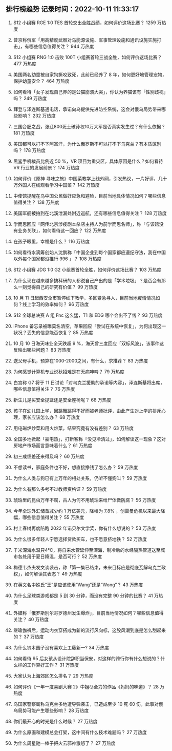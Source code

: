 
## 排行榜趋势 记录时间：2022-10-11 11:33:17
  
  1. S12 小组赛 RGE 1:0 TES 首轮交出全胜战绩，如何评价这场比赛？ 1259 万热度
    
  2. 普京称俄军「用高精度武器对乌能源设施、军事管理设施和通讯设施实施打击」，有哪些信息值得关注？ 944 万热度
    
  3. S12 小组赛 RNG 1:0 击败 100T 小组赛首轮三战全胜，如何评价这场比赛？ 477 万热度
    
  4. 美国两名幼童被自家狗撕咬致死，此前已经养了 8 年，如何更好地管理宠物，保护幼童安全？ 464 万热度
    
  5. 如何看待「女子发现自己养的是公猫崩溃大哭」，你认为养猫该有「性别歧视」吗？ 249 万热度
    
  6. 拜登与泽连斯基通电话，承诺向乌提供先进防空系统，这会对俄乌局势带来哪些影响？ 232 万热度
    
  7. 三国合肥之战，张辽800死士破孙权10万大军是否真实发生过？有什么依据？ 181 万热度
    
  8. 美国都可以打不下阿富汗，为什么俄罗斯不可以打不下乌克兰？有本质区别吗？ 178 万热度
    
  9. 黑鲨手机裁员比例近 50 %，VR 项目为重灾区，具体原因是什么？如何看待 VR 行业的发展前景？ 174 万热度
    
  10. 如何评价《原神 寻味之旅》中国菜教学上线外网，引发热议，一片好评，几十万外国人在线观看学习中国菜？ 142 万热度
    
  11. 中使馆提醒在乌中国公民做好应急和避险，目前当地具体情况如何？哪些信息值得关注？ 138 万热度
    
  12. 美国军舰被拍到在北溪泄漏处附近巡航，还有哪些信息值得关注？ 128 万热度
    
  13. 学而思回应「网传北京涉疫剧本杀店主持人为前学而思名师」，称「与该馆没有业务关联」，如何看待这一回应？ 122 万热度
    
  14. 在孩子眼里，幸福是什么？ 116 万热度
    
  15. 如何看待水滴筹创始人沈鹏称「中国企业到每个国家都应遵纪守法，我在中国以外每个国家都没推行 996 」？ 108 万热度
    
  16. S12 小组赛 JDG 1:0 G2 小组赛首轮全胜，如何评价这场比赛？ 103 万热度
    
  17. 为什么现在越来越多搞科研的人都说自己产出的是「学术垃圾」？是否会有那么一刻觉得自己的研究有价值？ 99 万热度
    
  18. 10 月 11 日起西安全市暂停线下教学，多区紧急寻人，目前当地疫情情况如何？线上学习的效率如何？ 96 万热度
    
  19. S12 全球总决赛 A 组 Fnc 这么猛，T1 和 EDG 哪个会出不了线？ 93 万热度
    
  20. iPhone 备忘录被曝莫名清空，苹果回应「尝试在系统中恢复」，为何出现这一状况？丢失的信息能否恢复？ 85 万热度
    
  21. 10 月 10 日海天味业全天跌超 9 %，海天曾三度回应「双标风波」，该事件这反映出哪些问题？ 83 万热度
    
  22. 送父母手机，预算在1000-2000之间，有什么，求推荐？ 83 万热度
    
  23. 为何感觉计算机专业说秋招难是在无病呻吟？ 79 万热度
    
  24. 白宫称 G7 将于 11 日讨论「对乌克兰援助的承诺等内容」，泽连斯基将出席，哪些信息值得关注？ 76 万热度
    
  25. 新生儿是买安全提篮还是安全座椅呢？ 68 万热度
    
  26. 孩子在幼儿园上学，因跳舞跳得不好而被老师批评，由此产生对上学的排斥心理，家长应该怎么办？ 68 万热度
    
  27. 用电磁炉炒菜和用火炒菜，结果究竟有没有差别？ 63 万热度
    
  28. 全国多地掀起「豪宅热」，打新客称「没见冷清过」，如何解读这一现象？这对房地产市场而言意味着什么？ 61 万热度
    
  29. 初三成绩差还来得及吗？ 60 万热度
    
  30. 不想读书，家庭条件也不好，想直接挣钱了怎么办？ 59 万热度
    
  31. 为什么人类与狗已有上万年的相处关系，仍听不懂狗叫？ 59 万热度
    
  32. 为什么有那么多考不过教师资格证？ 59 万热度
    
  33. 琥珀里的昆虫万年不腐，古人为何不用琥珀来给尸体做防腐？ 56 万热度
    
  34. 今年全球外汇储备减少约 1 万亿美元，降幅为 7.8% ，创雷曼危机以来最大降幅，哪些信息值得关注？ 55 万热度
    
  35. 村上春树再度陪跑 2022 年诺贝尔文学奖，你有什么想说的？ 53 万热度
    
  36. 为什么很多年轻人宁愿选择贷款买车，也不愿意挤地铁？ 52 万热度
    
  37. 千米深海水温只4℃，将自来水管延伸至深海，制冷后的水经隔热管道送至城市各处用于夏日降温，是否可行？ 52 万热度
    
  38. 梅德韦杰夫发文谈袭击，称「第一集已结束，未来目标应是彻底瓦解乌克兰政权」，如何解读其表态？ 49 万热度
    
  39. 在英文名中姓氏“王”是应该使用“Wang”还是“Wong”？ 43 万热度
    
  40. 为什么足球类游戏都是 5 到 30 分钟，而没有完整 90 分钟的比赛？ 41 万热度
    
  41. 外媒称「俄罗斯别尔哥罗德州发生爆炸」，目前当地情况如何？哪些信息值得关注？ 40 万热度
    
  42. 继瑜伽裤后，运动内衣穿搭成为新的流行风向标，这股风潮到底是怎么刮起来的？ 37 万热度
    
  43. 为什么铃木园子没有喜欢上工藤新一? 34 万热度
    
  44. 如何看待 95 后女孩从设计院辞职当保安，对这样的跨行你有什么想说的？什么样的工作算好工作？ 31 万热度
    
  45. 大家认为上海郊区怎么排名？ 29 万热度
    
  46. 如何评价《一年一度喜剧大赛 2》中姐尽全力的作品《妈妈的味道》？ 28 万热度
    
  47. 乌国家警察局称乌克兰多地遭导弹袭击，已造成至少 10 死 60 伤，此事对俄乌局势可能产生哪些影响？ 28 万热度
    
  48. 你们最开心的时光是什么时候？ 27 万热度
    
  49. 为什么原画和建模总会打架，这中间有什么技术难题吗？ 27 万热度
    
  50. 为什么周星驰一棒子把火云邪神激怒了？ 27 万热度
    
